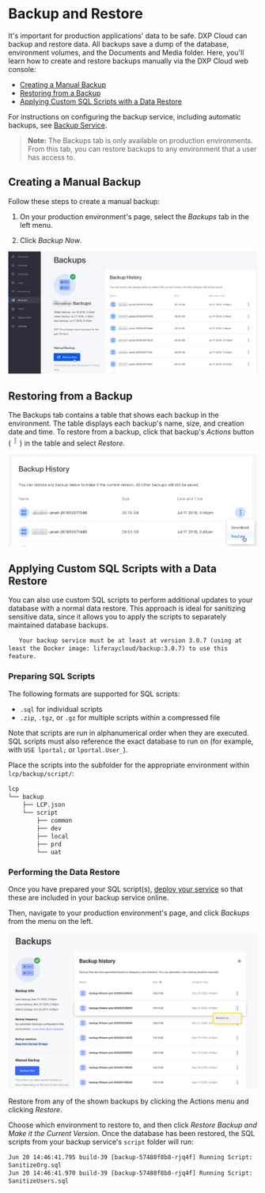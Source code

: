 # Backup and Restore

It's important for production applications' data to be safe. DXP Cloud can 
backup and restore data. All backups save a dump of the database, environment 
volumes, and the Documents and Media folder. Here, you'll learn how to create 
and restore backups manually via the DXP Cloud web console: 

-   [Creating a Manual Backup](#creating-a-manual-backup)
-   [Restoring from a Backup](#restoring-from-a-backup)
-   [Applying Custom SQL Scripts with a Data Restore](#applying-custom-sql-scripts-with-a-data-restore)

For instructions on configuring the backup service, including automatic backups, 
see 
[Backup Service](./backup-service.md). 

> **Note:** The Backups tab is only available on production environments. From this tab, you can restore backups to any environment that a user has access to. 

## Creating a Manual Backup

Follow these steps to create a manual backup: 

1.  On your production environment's page, select the *Backups* tab in the left 
    menu. 

2.  Click *Backup Now*. 

![Figure 1: You can create backups in DXP Cloud.](./backup-and-restore/images/01.png)

## Restoring from a Backup

The Backups tab contains a table that shows each backup in the environment. The 
table displays each backup's name, size, and creation date and time. To restore 
from a backup, click that backup's *Actions* button 
(![Actions](./backup-and-restore/images/02.png)) 
in the table and select *Restore*. 

![Figure 2: You can restore from a backup in DXP Cloud.](./backup-and-restore/images/03.png)

## Applying Custom SQL Scripts with a Data Restore

You can also use custom SQL scripts to perform additional updates to your database with a normal data restore. This approach is ideal for sanitizing sensitive data, since it allows you to apply the scripts to separately maintained database backups.

```note::
   Your backup service must be at least at version 3.0.7 (using at least the Docker image: liferaycloud/backup:3.0.7) to use this feature.
```

### Preparing SQL Scripts

The following formats are supported for SQL scripts:

* `.sql` for individual scripts
* `.zip`, `.tgz`, or `.gz` for multiple scripts within a compressed file

Note that scripts are run in alphanumerical order when they are executed. SQL scripts must also reference the exact database to run on (for example, with `USE lportal;` or `lportal.User_`).

Place the scripts into the subfolder for the appropriate environment within `lcp/backup/script/`:

```
lcp
└── backup
    ├── LCP.json
    └── script
        ├── common
        ├── dev
        ├── local
        ├── prd
        └── uat
```

### Performing the Data Restore

Once you have prepared your SQL script(s), [deploy your service](../build-and-deploy/overview-of-the-dxp-cloud-deployment-workflow.md) so that these are included in your backup service online.

Then, navigate to your production environment's page, and click _Backups_ from the menu on the left.

![The Backups page for a production environment.](./backup-and-restore/images/04.png)

Restore from any of the shown backups by clicking the Actions menu and clicking _Restore_.

Choose which environment to restore to, and then click _Restore Backup and Make it the Current Version_. Once the database has been restored, the SQL scripts from your backup service's `script` folder will run:

```
Jun 20 14:46:41.795 build-39 [backup-57488f8b8-rjq4f] Running Script: SanitizeOrg.sql
Jun 20 14:46:41.970 build-39 [backup-57488f8b8-rjq4f] Running Script: SanitizeUsers.sql
```